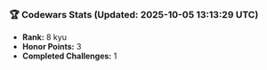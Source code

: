 ### 🏆 Codewars Stats (Updated: 2025-10-05 13:13:29 UTC)

- **Rank:** 8 kyu
- **Honor Points:** 3
- **Completed Challenges:** 1
